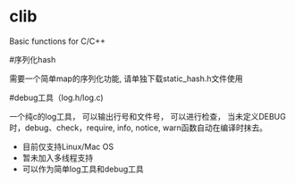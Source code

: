 clib
====

Basic functions for C/C++

#序列化hash

需要一个简单map的序列化功能, 请单独下载static\_hash.h文件使用

#debug工具（log.h/log.c)

一个纯c的log工具， 可以输出行号和文件号， 可以进行检查，
当未定义DEBUG时，debug、check，require, info, notice, warn函数自动在编译时抹去。

* 目前仅支持Linux/Mac OS
* 暂未加入多线程支持
* 可以作为简单log工具和debug工具









